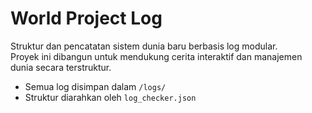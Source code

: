 # World Project Log

Struktur dan pencatatan sistem dunia baru berbasis log modular.  
Proyek ini dibangun untuk mendukung cerita interaktif dan manajemen dunia secara terstruktur.

- Semua log disimpan dalam `/logs/`
- Struktur diarahkan oleh `log_checker.json`
